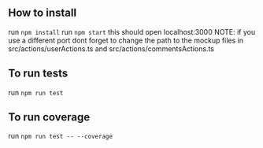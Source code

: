 ## How to install
run `npm install`
run `npm start`
this should open localhost:3000
NOTE: if you use a different port dont forget to change the path to the mockup files in src/actions/userActions.ts and src/actions/commentsActions.ts

## To run tests
run `npm run test`

## To run coverage
run `npm run test -- --coverage`